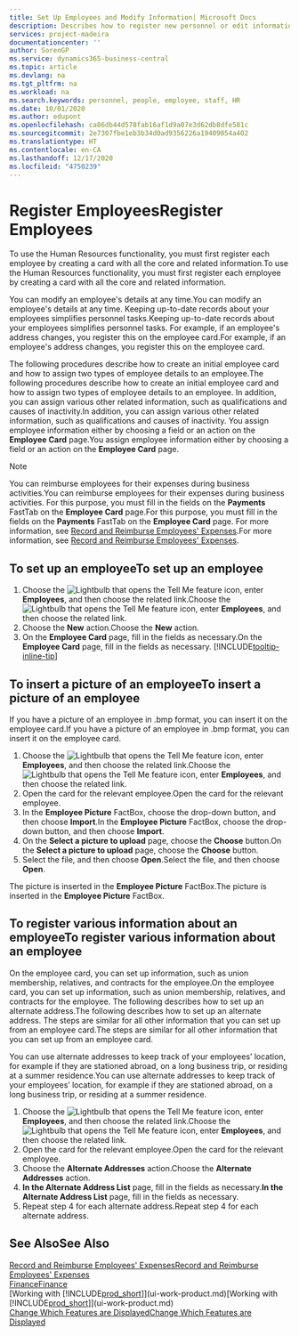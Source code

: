 ```yaml
---
title: Set Up Employees and Modify Information| Microsoft Docs
description: Describes how to register new personnel or edit information for existing staff.
services: project-madeira
documentationcenter: ''
author: SorenGP
ms.service: dynamics365-business-central
ms.topic: article
ms.devlang: na
ms.tgt_pltfrm: na
ms.workload: na
ms.search.keywords: personnel, people, employee, staff, HR
ms.date: 10/01/2020
ms.author: edupont
ms.openlocfilehash: ca86db44d578fab16af1d9a07e3d62db8dfe581c
ms.sourcegitcommit: 2e7307fbe1eb3b34d0ad9356226a19409054a402
ms.translationtype: HT
ms.contentlocale: en-CA
ms.lasthandoff: 12/17/2020
ms.locfileid: "4750239"
---
```

# <a name="register-employees"></a><span data-ttu-id="c88d4-103">Register Employees</span><span class="sxs-lookup"><span data-stu-id="c88d4-103">Register Employees</span></span>
<span data-ttu-id="c88d4-104">To use the Human Resources functionality, you must first register each employee by creating a card with all the core and related information.</span><span class="sxs-lookup"><span data-stu-id="c88d4-104">To use the Human Resources functionality, you must first register each employee by creating a card with all the core and related information.</span></span>

<span data-ttu-id="c88d4-105">You can modify an employee's details at any time.</span><span class="sxs-lookup"><span data-stu-id="c88d4-105">You can modify an employee's details at any time.</span></span> <span data-ttu-id="c88d4-106">Keeping up-to-date records about your employees simplifies personnel tasks.</span><span class="sxs-lookup"><span data-stu-id="c88d4-106">Keeping up-to-date records about your employees simplifies personnel tasks.</span></span> <span data-ttu-id="c88d4-107">For example, if an employee's address changes, you register this on the employee card.</span><span class="sxs-lookup"><span data-stu-id="c88d4-107">For example, if an employee's address changes, you register this on the employee card.</span></span>

<span data-ttu-id="c88d4-108">The following procedures describe how to create an initial employee card and how to assign two types of employee details to an employee.</span><span class="sxs-lookup"><span data-stu-id="c88d4-108">The following procedures describe how to create an initial employee card and how to assign two types of employee details to an employee.</span></span> <span data-ttu-id="c88d4-109">In addition, you can assign various other related information, such as qualifications and causes of inactivity.</span><span class="sxs-lookup"><span data-stu-id="c88d4-109">In addition, you can assign various other related information, such as qualifications and causes of inactivity.</span></span> <span data-ttu-id="c88d4-110">You assign employee information either by choosing a field or an action on the **Employee Card** page.</span><span class="sxs-lookup"><span data-stu-id="c88d4-110">You assign employee information either by choosing a field or an action on the **Employee Card** page.</span></span>

> [!NOTE]  
> <span data-ttu-id="c88d4-111">You can reimburse employees for their expenses during business activities.</span><span class="sxs-lookup"><span data-stu-id="c88d4-111">You can reimburse employees for their expenses during business activities.</span></span> <span data-ttu-id="c88d4-112">For this purpose, you must fill in the fields on the **Payments** FastTab on the **Employee Card** page.</span><span class="sxs-lookup"><span data-stu-id="c88d4-112">For this purpose, you must fill in the fields on the **Payments** FastTab on the **Employee Card** page.</span></span> <span data-ttu-id="c88d4-113">For more information, see [Record and Reimburse Employees' Expenses](finance-how-record-reimburse-employee-expenses.md).</span><span class="sxs-lookup"><span data-stu-id="c88d4-113">For more information, see [Record and Reimburse Employees' Expenses](finance-how-record-reimburse-employee-expenses.md).</span></span>

## <a name="to-set-up-an-employee"></a><span data-ttu-id="c88d4-114">To set up an employee</span><span class="sxs-lookup"><span data-stu-id="c88d4-114">To set up an employee</span></span>
1. <span data-ttu-id="c88d4-115">Choose the ![Lightbulb that opens the Tell Me feature](media/ui-search/search_small.png "Tell me what you want to do") icon, enter **Employees**, and then choose the related link.</span><span class="sxs-lookup"><span data-stu-id="c88d4-115">Choose the ![Lightbulb that opens the Tell Me feature](media/ui-search/search_small.png "Tell me what you want to do") icon, enter **Employees**, and then choose the related link.</span></span>
2. <span data-ttu-id="c88d4-116">Choose the **New** action.</span><span class="sxs-lookup"><span data-stu-id="c88d4-116">Choose the **New** action.</span></span>
3. <span data-ttu-id="c88d4-117">On the **Employee Card** page, fill in the fields as necessary.</span><span class="sxs-lookup"><span data-stu-id="c88d4-117">On the **Employee Card** page, fill in the fields as necessary.</span></span> [!INCLUDE[tooltip-inline-tip](includes/tooltip-inline-tip_md.md)]

## <a name="to-insert-a-picture-of-an-employee"></a><span data-ttu-id="c88d4-118">To insert a picture of an employee</span><span class="sxs-lookup"><span data-stu-id="c88d4-118">To insert a picture of an employee</span></span>
<span data-ttu-id="c88d4-119">If you have a picture of an employee in .bmp format, you can insert it on the employee card.</span><span class="sxs-lookup"><span data-stu-id="c88d4-119">If you have a picture of an employee in .bmp format, you can insert it on the employee card.</span></span>

1. <span data-ttu-id="c88d4-120">Choose the ![Lightbulb that opens the Tell Me feature](media/ui-search/search_small.png "Tell me what you want to do") icon, enter **Employees**, and then choose the related link.</span><span class="sxs-lookup"><span data-stu-id="c88d4-120">Choose the ![Lightbulb that opens the Tell Me feature](media/ui-search/search_small.png "Tell me what you want to do") icon, enter **Employees**, and then choose the related link.</span></span>
2. <span data-ttu-id="c88d4-121">Open the card for the relevant employee.</span><span class="sxs-lookup"><span data-stu-id="c88d4-121">Open the card for the relevant employee.</span></span>
3. <span data-ttu-id="c88d4-122">In the **Employee Picture** FactBox, choose the drop-down button, and then choose **Import**.</span><span class="sxs-lookup"><span data-stu-id="c88d4-122">In the **Employee Picture** FactBox, choose the drop-down button, and then choose **Import**.</span></span>
4. <span data-ttu-id="c88d4-123">On the **Select a picture to upload** page, choose the **Choose** button.</span><span class="sxs-lookup"><span data-stu-id="c88d4-123">On the **Select a picture to upload** page, choose the **Choose** button.</span></span>
5. <span data-ttu-id="c88d4-124">Select the file, and then choose **Open**.</span><span class="sxs-lookup"><span data-stu-id="c88d4-124">Select the file, and then choose **Open**.</span></span>

<span data-ttu-id="c88d4-125">The picture is inserted in the **Employee Picture** FactBox.</span><span class="sxs-lookup"><span data-stu-id="c88d4-125">The picture is inserted in the **Employee Picture** FactBox.</span></span>

## <a name="to-register-various-information-about-an-employee"></a><span data-ttu-id="c88d4-126">To register various information about an employee</span><span class="sxs-lookup"><span data-stu-id="c88d4-126">To register various information about an employee</span></span>
<span data-ttu-id="c88d4-127">On the employee card, you can set up information, such as union membership, relatives, and contracts for the employee.</span><span class="sxs-lookup"><span data-stu-id="c88d4-127">On the employee card, you can set up information, such as union membership, relatives, and contracts for the employee.</span></span> <span data-ttu-id="c88d4-128">The following describes how to set up an alternate address.</span><span class="sxs-lookup"><span data-stu-id="c88d4-128">The following describes how to set up an alternate address.</span></span> <span data-ttu-id="c88d4-129">The steps are similar for all other information that you can set up from an employee card.</span><span class="sxs-lookup"><span data-stu-id="c88d4-129">The steps are similar for all other information that you can set up from an employee card.</span></span>

<span data-ttu-id="c88d4-130">You can use alternate addresses to keep track of your employees’ location, for example if they are stationed abroad, on a long business trip, or residing at a summer residence.</span><span class="sxs-lookup"><span data-stu-id="c88d4-130">You can use alternate addresses to keep track of your employees’ location, for example if they are stationed abroad, on a long business trip, or residing at a summer residence.</span></span>

1. <span data-ttu-id="c88d4-131">Choose the ![Lightbulb that opens the Tell Me feature](media/ui-search/search_small.png "Tell me what you want to do") icon, enter **Employees**, and then choose the related link.</span><span class="sxs-lookup"><span data-stu-id="c88d4-131">Choose the ![Lightbulb that opens the Tell Me feature](media/ui-search/search_small.png "Tell me what you want to do") icon, enter **Employees**, and then choose the related link.</span></span>
2. <span data-ttu-id="c88d4-132">Open the card for the relevant employee.</span><span class="sxs-lookup"><span data-stu-id="c88d4-132">Open the card for the relevant employee.</span></span>
3. <span data-ttu-id="c88d4-133">Choose the **Alternate Addresses** action.</span><span class="sxs-lookup"><span data-stu-id="c88d4-133">Choose the **Alternate Addresses** action.</span></span>
4. <span data-ttu-id="c88d4-134">**In the Alternate Address List** page, fill in the fields as necessary.</span><span class="sxs-lookup"><span data-stu-id="c88d4-134">**In the Alternate Address List** page, fill in the fields as necessary.</span></span>
5. <span data-ttu-id="c88d4-135">Repeat step 4 for each alternate address.</span><span class="sxs-lookup"><span data-stu-id="c88d4-135">Repeat step 4 for each alternate address.</span></span>

## <a name="see-also"></a><span data-ttu-id="c88d4-136">See Also</span><span class="sxs-lookup"><span data-stu-id="c88d4-136">See Also</span></span>
[<span data-ttu-id="c88d4-137">Record and Reimburse Employees' Expenses</span><span class="sxs-lookup"><span data-stu-id="c88d4-137">Record and Reimburse Employees' Expenses</span></span>](finance-how-record-reimburse-employee-expenses.md)  
[<span data-ttu-id="c88d4-138">Finance</span><span class="sxs-lookup"><span data-stu-id="c88d4-138">Finance</span></span>](finance.md)  
<span data-ttu-id="c88d4-139">[Working with [!INCLUDE[prod_short](includes/prod_short.md)]](ui-work-product.md)</span><span class="sxs-lookup"><span data-stu-id="c88d4-139">[Working with [!INCLUDE[prod_short](includes/prod_short.md)]](ui-work-product.md)</span></span>  
[<span data-ttu-id="c88d4-140">Change Which Features are Displayed</span><span class="sxs-lookup"><span data-stu-id="c88d4-140">Change Which Features are Displayed</span></span>](ui-experiences.md)
